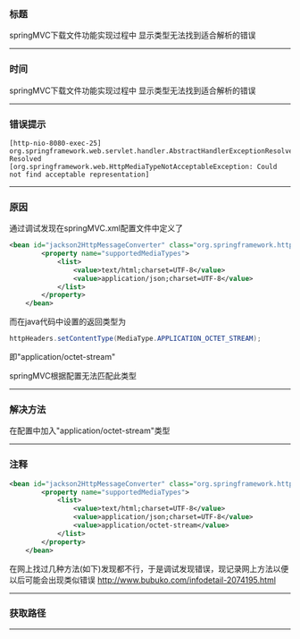 ### 标题

springMVC下载文件功能实现过程中
显示类型无法找到适合解析的错误

------

### 时间

springMVC下载文件功能实现过程中
显示类型无法找到适合解析的错误

------

### 错误提示

```
[http-nio-8080-exec-25] org.springframework.web.servlet.handler.AbstractHandlerExceptionResolver.logException Resolved 
[org.springframework.web.HttpMediaTypeNotAcceptableException: Could not find acceptable representation]
```

---

### 原因

通过调试发现在springMVC.xml配置文件中定义了

```xml
<bean id="jackson2HttpMessageConverter" class="org.springframework.http.converter.json.MappingJackson2HttpMessageConverter">
        <property name="supportedMediaTypes">
            <list>
                <value>text/html;charset=UTF-8</value>
                <value>application/json;charset=UTF-8</value>
            </list>
        </property>
    </bean>
```

而在java代码中设置的返回类型为

```java
httpHeaders.setContentType(MediaType.APPLICATION_OCTET_STREAM);
```

即"application/octet-stream"

springMVC根据配置无法匹配此类型

------

### 解决方法

在配置中加入"application/octet-stream"类型	

---

### 注释

```xml
<bean id="jackson2HttpMessageConverter" class="org.springframework.http.converter.json.MappingJackson2HttpMessageConverter">
        <property name="supportedMediaTypes">
            <list>
                <value>text/html;charset=UTF-8</value>
                <value>application/json;charset=UTF-8</value>
				<value>application/octet-stream</value>
            </list>
        </property>
    </bean>
```

在网上找过几种方法(如下)发现都不行，于是调试发现错误，现记录网上方法以便以后可能会出现类似错误
http://www.bubuko.com/infodetail-2074195.html

------

### 获取路径



------




